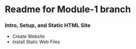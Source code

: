 # Readme for Module-1 branch

### Intro, Setup, and Static HTML Site
- Create Website
- Install Static Web Files